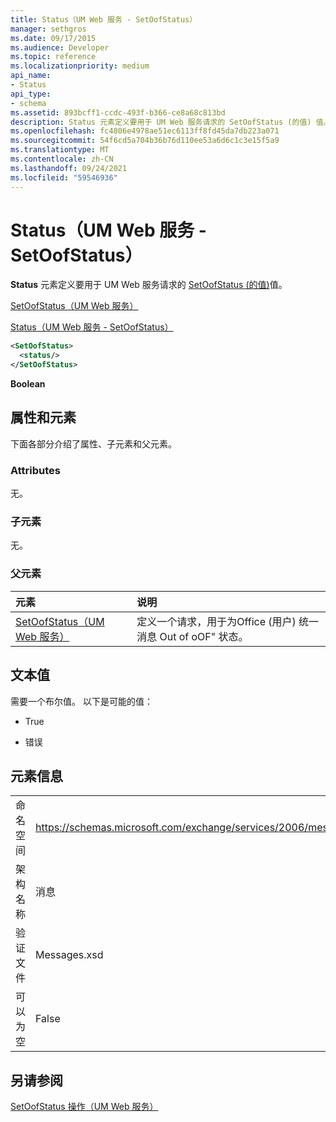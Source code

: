 ```yaml
---
title: Status（UM Web 服务 - SetOofStatus）
manager: sethgros
ms.date: 09/17/2015
ms.audience: Developer
ms.topic: reference
ms.localizationpriority: medium
api_name:
- Status
api_type:
- schema
ms.assetid: 893bcff1-ccdc-493f-b366-ce8a68c813bd
description: Status 元素定义要用于 UM Web 服务请求的 SetOofStatus (的值) 值。
ms.openlocfilehash: fc4806e4978ae51ec6113ff8fd45da7db223a071
ms.sourcegitcommit: 54f6cd5a704b36b76d110ee53a6d6c1c3e15f5a9
ms.translationtype: MT
ms.contentlocale: zh-CN
ms.lasthandoff: 09/24/2021
ms.locfileid: "59546936"
---
```

# <a name="status-um-web-service---setoofstatus"></a>Status（UM Web 服务 - SetOofStatus）

**Status** 元素定义要用于 UM Web 服务请求的 [SetOofStatus (的值)](setoofstatus-operation-um-web-service.md)值。 
  
[SetOofStatus（UM Web 服务）](setoofstatus-um-web-service.md)
  
[Status（UM Web 服务 - SetOofStatus）](status-um-web-servicesetoofstatus.md)
  
```xml
<SetOofStatus>
  <status/>
</SetOofStatus>
```

 **Boolean**
## <a name="attributes-and-elements"></a>属性和元素

下面各部分介绍了属性、子元素和父元素。
  
### <a name="attributes"></a>Attributes

无。
  
### <a name="child-elements"></a>子元素

无。
  
### <a name="parent-elements"></a>父元素

|**元素**|**说明**|
|:-----|:-----|
|[SetOofStatus（UM Web 服务）](setoofstatus-um-web-service.md) <br/> |定义一个请求，用于为Office (用户) 统一消息 Out of oOF" 状态。  <br/> |
   
## <a name="text-value"></a>文本值

需要一个布尔值。 以下是可能的值：
  
- True
    
- 错误
    
## <a name="element-information"></a>元素信息

|||
|:-----|:-----|
|命名空间  <br/> |https://schemas.microsoft.com/exchange/services/2006/messages  <br/> |
|架构名称  <br/> |消息  <br/> |
|验证文件  <br/> |Messages.xsd  <br/> |
|可以为空  <br/> |False  <br/> |
   
## <a name="see-also"></a>另请参阅



[SetOofStatus 操作（UM Web 服务）](setoofstatus-operation-um-web-service.md)

